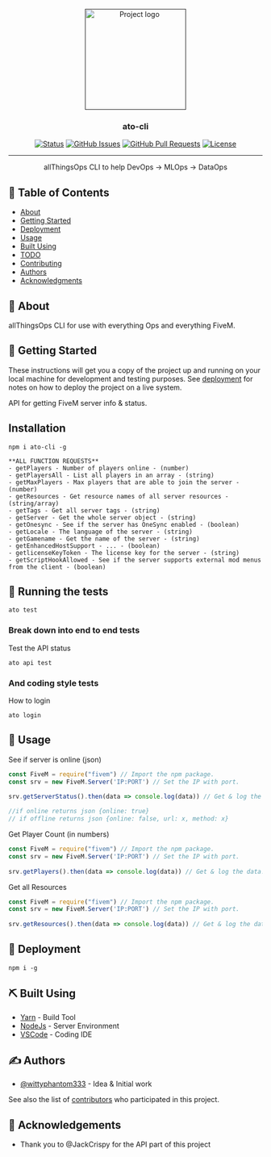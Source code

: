 <p align="center">
  <a href="" rel="noopener">
 <img width=200px height=200px src="https://img.myloview.com/stickers/ato-atd-letter-logo-design-polygon-monogram-icon-vector-template-700-219339600.jpg" alt="Project logo"></a>
</p>

<h3 align="center">ato-cli</h3>

<div align="center">

[![Status](https://img.shields.io/badge/status-active-success.svg)]()
[![GitHub Issues](https://img.shields.io/github/issues/wittyphantom333/The-Documentation-Compendium.svg)](https://github.com/wittyphantom333/The-Documentation-Compendium/issues)
[![GitHub Pull Requests](https://img.shields.io/github/issues-pr/wittyphantom333/The-Documentation-Compendium.svg)](https://github.com/wittyphantom333/The-Documentation-Compendium/pulls)
[![License](https://img.shields.io/badge/license-MIT-blue.svg)](/LICENSE)

</div>

---

<p align="center"> allThingsOps CLI to help DevOps -> MLOps -> DataOps
    <br> 
</p>

## 📝 Table of Contents

- [About](#about)
- [Getting Started](#getting_started)
- [Deployment](#deployment)
- [Usage](#usage)
- [Built Using](#built_using)
- [TODO](../TODO.md)
- [Contributing](../CONTRIBUTING.md)
- [Authors](#authors)
- [Acknowledgments](#acknowledgement)

## 🧐 About <a name = "about"></a>

allThingsOps CLI for use with everything Ops and everything FiveM.

## 🏁 Getting Started <a name = "getting_started"></a>

These instructions will get you a copy of the project up and running on your local machine for development and testing purposes. See [deployment](#deployment) for notes on how to deploy the project on a live system.

API for getting FiveM server info & status.

## Installation 

```
npm i ato-cli -g
```

```
**ALL FUNCTION REQUESTS**
- getPlayers - Number of players online - (number)
- getPlayersAll - List all players in an array - (string)
- getMaxPlayers - Max players that are able to join the server - (number)
- getResources - Get resource names of all server resources - (string/array)
- getTags - Get all server tags - (string)
- getServer - Get the whole server object - (string)
- getOnesync - See if the server has OneSync enabled - (boolean)
- getLocale - The language of the server - (string)
- getGamename - Get the name of the server - (string)
- getEnhancedHostSupport - ... - (boolean)
- getlicenseKeyToken - The license key for the server - (string)
- getScriptHookAllowed - See if the server supports external mod menus from the client - (boolean)
```

## 🔧 Running the tests <a name = "tests"></a>

```
ato test
```

### Break down into end to end tests

Test the API status

```
ato api test
```

### And coding style tests

How to login

```
ato login
```

## 🎈 Usage <a name="usage"></a>

See if server is online (json)
```js
const FiveM = require("fivem") // Import the npm package.
const srv = new FiveM.Server('IP:PORT') // Set the IP with port.
 
srv.getServerStatus().then(data => console.log(data)) // Get & log the data!

//if online returns json {online: true}
// if offline returns json {online: false, url: x, method: x}
```

Get Player Count (in numbers)
```js
const FiveM = require("fivem") // Import the npm package.
const srv = new FiveM.Server('IP:PORT') // Set the IP with port.
 
srv.getPlayers().then(data => console.log(data)) // Get & log the data!
```

Get all Resources
```js
const FiveM = require("fivem") // Import the npm package.
const srv = new FiveM.Server('IP:PORT') // Set the IP with port.
 
srv.getResources().then(data => console.log(data)) // Get & log the data!
```

## 🚀 Deployment <a name = "deployment"></a>

```
npm i -g
```

## ⛏️ Built Using <a name = "built_using"></a>

- [Yarn](https://www.yarn.com/) - Build Tool
- [NodeJs](https://nodejs.org/en/) - Server Environment
- [VSCode](https://vscode.com/) - Coding IDE

## ✍️ Authors <a name = "authors"></a>

- [@wittyphantom333](https://github.com/wittyphantom333) - Idea & Initial work

See also the list of [contributors](https://github.com/wittyphantom333/The-Documentation-Compendium/contributors) who participated in this project.

## 🎉 Acknowledgements <a name = "acknowledgement"></a>

- Thank you to @JackCrispy for the API part of this project
